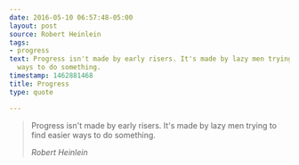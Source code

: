 ```yaml
---
date: 2016-05-10 06:57:48-05:00
layout: post
source: Robert Heinlein
tags:
- progress
text: Progress isn't made by early risers. It's made by lazy men trying to find easier
  ways to do something.
timestamp: 1462881468
title: Progress
type: quote

---
```

> Progress isn't made by early risers. It's made by lazy men trying to find easier ways to do something.
> 
> <cite>Robert Heinlein</cite>